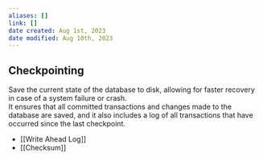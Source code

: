 ```yaml
---
aliases: []
link: []
date created: Aug 1st, 2023
date modified: Aug 10th, 2023
---
```


## Checkpointing
Save the current state of the database to disk, allowing for faster recovery in case of a system failure or crash.  
It ensures that all committed transactions and changes made to the database are saved, and it also includes a log of all transactions that have occurred since the last checkpoint.

- [[Write Ahead Log]]
- [[Checksum]]